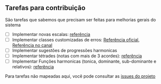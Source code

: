 ## Tarefas para contribuição

São tarefas que sabemos que precisam ser feitas para melhorias gerais do sistema

- [ ] Implementar novas escalas: [referência](https://en.wikipedia.org/wiki/List_of_musical_scales_and_modes)
- [ ] Implementar classes customizadas de erros: [Referência oficial](https://docs.python.org/3/tutorial/errors.html#tut-userexceptions), [Referência no canal](https://youtu.be/sJpNfZqLpoI)
- [ ] Implementar sugestões de progressões harmonicas
- [ ] Implementar tétrades (notas com mais de 3 acordes):  [referência](https://pt.wikipedia.org/wiki/T%C3%A9trade)
- [ ] Implementar Funções harmonicas (tonica, dominante, sub-dominante e relativos): [referência](https://pt.wikipedia.org/wiki/Fun%C3%A7%C3%A3o_(m%C3%BAsica))

Para tarefas não mapeadas aqui, você pode consultar as [issues do projeto](https://github.com/dunossauro/notas-musicais/issues)